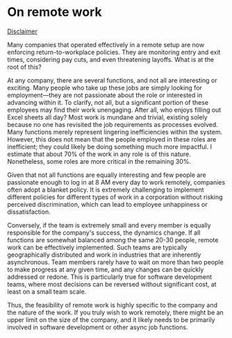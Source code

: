 # On remote work

[Disclaimer](https://deepankermishra.github.io/#disclaimer)

Many companies that operated effectively in a remote setup are now enforcing return-to-workplace policies. They are monitoring entry and exit times, considering pay cuts, and even threatening layoffs. What is at the root of this?

At any company, there are several functions, and not all are interesting or exciting. Many people who take up these jobs are simply looking for employment—they are not passionate about the role or interested in advancing within it. To clarify, not all, but a significant portion of these employees may find their work unengaging. After all, who enjoys filling out Excel sheets all day? Most work is mundane and trivial, existing solely because no one has revisited the job requirements as processes evolved. Many functions merely represent lingering inefficiencies within the system. However, this does not mean that the people employed in these roles are inefficient; they could likely be doing something much more impactful. I estimate that about 70% of the work in any role is of this nature. Nonetheless, some roles are more critical in the remaining 30%.

Given that not all functions are equally interesting and few people are passionate enough to log in at 8 AM every day to work remotely, companies often adopt a blanket policy. It is extremely challenging to implement different policies for different types of work in a corporation without risking perceived discrimination, which can lead to employee unhappiness or dissatisfaction.

Conversely, if the team is extremely small and every member is equally responsible for the company's success, the dynamics change. If all functions are somewhat balanced among the same 20-30 people, remote work can be effectively implemented. Such teams are typically geographically distributed and work in industries that are inherently asynchronous. Team members rarely have to wait on more than two people to make progress at any given time, and any changes can be quickly addressed or redone. This is particularly true for software development teams, where most decisions can be reversed without significant cost, at least on a small team scale.

Thus, the feasibility of remote work is highly specific to the company and the nature of the work. If you truly wish to work remotely, there might be an upper limit on the size of the company, and it likely needs to be primarily involved in software development or other async job functions.